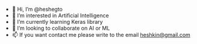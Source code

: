 - 👋 Hi, I’m @heshegto
- 👀 I’m interested in Artificial Intelligence
- 🌱 I’m currently learning Keras library 
- 💞️ I’m looking to collaborate on AI or ML
- 📫 If you want contact me please write to the email heshkin@gmail.com
